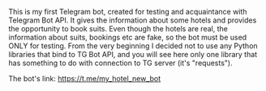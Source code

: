 This is my first Telegram bot, created for testing and acquaintance with Telegram Bot API. It gives the information about some hotels and provides the opportunity to book suits.
Even though the hotels are real, the information about suits, bookings etc are fake, so the bot must be used ONLY for testing.
From the very beginning I decided not to use any Python libraries that bind to TG Bot API, and you will see here only one library that has something to do with connection to TG server (it's "requests").

The bot's link: https://t.me/my_hotel_new_bot
